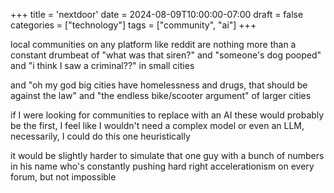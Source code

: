 +++
title = 'nextdoor'
date = 2024-08-09T10:00:00-07:00
draft = false
categories = ["technology"]
tags = ["community", "ai"]
+++

local communities on any platform like reddit are nothing more than a constant drumbeat of "what was that siren?" and "someone's dog pooped" and "i think I saw a criminal??" in small cities

and "oh my god big cities have homelessness and drugs, that should be against the law" and "the endless bike/scooter argument" of larger cities

if I were looking for communities to replace with an AI these would probably be the first, I feel like I wouldn't need a complex model or even an LLM, necessarily, I could do this one heuristically

it would be slightly harder to simulate that one guy with a bunch of numbers in his name who's constantly pushing hard right accelerationism on every forum, but not impossible